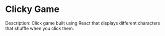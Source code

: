 # Clicky Game

Description: 
Click game built using React that displays different characters that shuffle when you click them.

